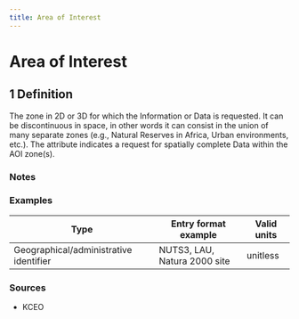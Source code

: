 ```yaml
---
title: Area of Interest
---
```


# Area of Interest

## 1 Definition

The zone in 2D or 3D for which the Information or Data is requested. It can be discontinuous in space, in other words it can consist in the union of many separate zones (e.g., Natural Reserves in Africa, Urban environments, etc.). The attribute indicates a request for spatially complete Data within the AOI zone(s).

### Notes

### Examples 

| Type                              | Entry format example    | Valid units |
|-----------------------------------|-------------------------|-------------|
| Geographical/administrative identifier | NUTS3, LAU, Natura 2000 site | unitless    |

### Sources 
- KCEO
